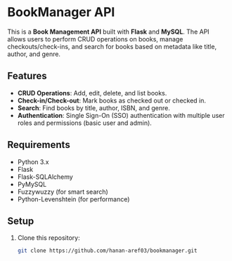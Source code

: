 # BookManager API

This is a **Book Management API** built with **Flask** and **MySQL**. The API allows users to perform CRUD operations on books, manage checkouts/check-ins, and search for books based on metadata like title, author, and genre.

## Features

- **CRUD Operations**: Add, edit, delete, and list books.
- **Check-in/Check-out**: Mark books as checked out or checked in.
- **Search**: Find books by title, author, ISBN, and genre.
- **Authentication**: Single Sign-On (SSO) authentication with multiple user roles and permissions (basic user and admin).

## Requirements

- Python 3.x
- Flask
- Flask-SQLAlchemy
- PyMySQL
- Fuzzywuzzy (for smart search)
- Python-Levenshtein (for performance)

## Setup

1. Clone this repository:

   ```bash
   git clone https://github.com/hanan-aref03/bookmanager.git
   ```

